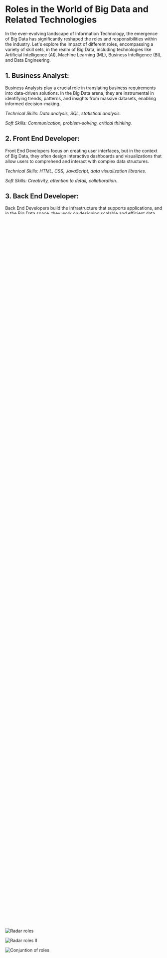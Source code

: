 # Roles in the World of Big Data and Related Technologies

In the ever-evolving landscape of Information Technology, the emergence of Big Data has significantly reshaped the roles and responsibilities within the industry. Let's explore the impact of different roles, encompassing a variety of skill sets, in the realm of Big Data, including technologies like Artificial Intelligence (AI), Machine Learning (ML), Business Intelligence (BI), and Data Engineering.

## 1. Business Analyst:
Business Analysts play a crucial role in translating business requirements into data-driven solutions. In the Big Data arena, they are instrumental in identifying trends, patterns, and insights from massive datasets, enabling informed decision-making.

*Technical Skills: Data analysis, SQL, statistical analysis.*

*Soft Skills: Communication, problem-solving, critical thinking.*

## 2. Front End Developer:
Front End Developers focus on creating user interfaces, but in the context of Big Data, they often design interactive dashboards and visualizations that allow users to comprehend and interact with complex data structures.

*Technical Skills: HTML, CSS, JavaScript, data visualization libraries.*

*Soft Skills: Creativity, attention to detail, collaboration.*

## 3. Back End Developer:
Back End Developers build the infrastructure that supports applications, and in the Big Data space, they work on designing scalable and efficient data storage and retrieval systems to handle large volumes of information.

*Technical Skills: Database management, data modeling, backend frameworks.*

*Soft Skills: Problem-solving, adaptability, teamwork.*

## 4. Data Engineer:
Data Engineers are responsible for constructing the architecture, tools, and infrastructure for collecting, storing, and analyzing data. In the Big Data realm, they design pipelines for efficient data processing and integration.

*Technical Skills: Data ingestion, data proccesing, programming languages (Python, Java).*

*Soft Skills: Analytical thinking, attention to detail, collaboration.*

## 5. Data Architect:
Data Architects define the overall structure of data, ensuring compatibility, security, and scalability. In the Big Data domain, they create blueprints for systems handling diverse data types and sources.

*Technical Skills: Data modeling, database management, knowledge of Big Data technologies.*

*Soft Skills: Critical thinking, communication, leadership.*

## 6. Business Intelligence Engineer:
BI Engineers focus on transforming raw data into actionable insights. In the Big Data landscape, they leverage advanced analytics tools to extract meaningful business intelligence from vast datasets.

*Technical Skills: BI tools (Tableau, Power BI), SQL, data analysis.*

*Soft Skills: Communication, storytelling, problem-solving.*

## 7. Data Scientist:
Data Scientists apply statistical analysis and machine learning algorithms to extract valuable insights. In the Big Data world, they deal with massive datasets to uncover patterns and trends that drive decision-making.

*Technical Skills: Machine learning, statistical modeling, programming (Python, R).*

*Soft Skills: Curiosity, critical thinking, communication.*

## 8. DevOps / MLOps Engineer:
DevOps and MLOps Engineers streamline the development and deployment process. In Big Data, they ensure the seamless integration of machine learning models and data pipelines into operational systems.

*Technical Skills: DevOps tools, containerization, CI/CD, cloud platforms.*

*Soft Skills: Collaboration, adaptability, problem-solving.*

## 9. Artificial Intelligence Engineer:
AI Engineers specialize in creating and implementing AI solutions. In the Big Data context, they develop algorithms and models that leverage large datasets for training and inference.

*Technical Skills: Deep learning frameworks, programming languages (Python), data preprocessing.*

*Soft Skills: Innovation, attention to detail, adaptability.*

## 10. Cloud Engineer:
Cloud Engineers manage and optimize cloud infrastructure. In Big Data, they facilitate the storage, processing, and analysis of vast datasets through cloud-based solutions.

*Technical Skills: Cloud platforms (AWS, Azure, GCP), networking, security.*

*Soft Skills: Troubleshooting, communication, collaboration.*

## 11. Network Engineer:
Network Engineers ensure the smooth functioning of communication systems. In Big Data, they focus on optimizing data transfer and connectivity for efficient information exchange.

*Technical Skills: Networking protocols, security, troubleshooting.*

*Soft Skills: Attention to detail, communication, teamwork.*

## 12. Cybersecurity Engineer:
Cybersecurity Engineers safeguard data and systems from potential threats. In Big Data, they play a critical role in securing vast datasets and analytics platforms.

*Technical Skills: Security protocols, encryption, threat analysis.*

*Soft Skills: Analytical thinking, attention to detail, ethical mindset.*

## 13. Governance Roles:
Roles associated with Data Governance become paramount in Big Data environments, ensuring data quality, compliance, and ethical use across the organization.

*Technical Skills: Data governance frameworks, compliance knowledge.*

*Soft Skills: Communication, leadership, attention to detail.*

## 14. Data Visualization Specialist:
Data Visualization Specialists specialize in transforming complex data into visually appealing and understandable formats. In the context of Big Data, they create compelling visualizations and interactive dashboards, making intricate patterns and insights accessible to a broader audience.

*Technical Skills: Data visualization tools (D3.js, Tableau), design principles.*

*Soft Skills: Creativity, storytelling, attention to user experience.*


## Some images that describes the differents roles:

![Radar roles](https://images.squarespace-cdn.com/content/v1/61fd85d490d950673294e700/1646607122183-FWTXD6D0P38XJGXE0N5X/Radar.png)

![Radar roles II](https://media.licdn.com/dms/image/D4D12AQFewpFOF8Ml8A/article-cover_image-shrink_720_1280/0/1690099394111?e=2147483647&v=beta&t=YCAHPOdOTZTSh3_aAESBj0_2qPK8dLzZBIFRcWOf08Y)

![Conjuntion of roles](https://miro.medium.com/v2/resize:fit:1400/1*JtGp8bh-ZPIqLKGLkwie_A.png)
